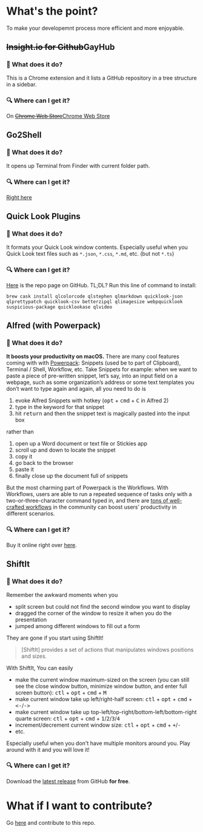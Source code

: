 # What's the point?
To make your developemnt process more efficient and more enjoyable.

## <s>Insight.io for Github</s>GayHub

### 🔨 What does it do?

This is a Chrome extension and it lists a GitHub repository in a tree structure in a sidebar.

### 🔍 Where can I get it?

On <s>[Chrome Web Store](https://chrome.google.com/webstore/detail/insightio-for-github/pmhfgjjhhomfplgmbalncpcohgeijonh)</s>[Chrome Web Store](https://chrome.google.com/webstore/detail/gayhub/mdcffelghikdiafnfodjlgllenhlnejl)

## Go2Shell

### 🔨 What does it do?

It opens up Terminal from Finder with current folder path. 

### 🔍 Where can I get it?

[Right here](http://zipzapmac.com/download/Go2Shell)

## Quick Look Plugins

### 🔨 What does it do?

It formats your Quick Look window contents. Especially useful when you Quick Look text files such as `*.json`, `*.css`, `*.md`, etc. (but not `*.ts`)

### 🔍 Where can I get it?

[Here](https://github.com/sindresorhus/quick-look-plugins/blob/master/readme.md) is the repo page on GitHub. TL;DL? Run this line of command to install:

```
brew cask install qlcolorcode qlstephen qlmarkdown quicklook-json qlprettypatch quicklook-csv betterzipql qlimagesize webpquicklook suspicious-package quicklookase qlvideo
```

## Alfred (with Powerpack)

### 🔨 What does it do?

**It boosts your productivity on macOS.** There are many cool features coming with with [Powerpack](https://www.alfredapp.com/powerpack/): Snippets (used be to part of Clipboard), Terminal / Shell, Workflow, etc. Take Snippets for example: when we want to paste a piece of pre-written snippet, let’s say, into an input field on a webpage, such as some organization’s address or some text templates you don’t want to type again and again, all you need to do is 

1. evoke Alfred Snippets with hotkey (<kbd>opt</kbd> +  <kbd>cmd</kbd> +  <kbd>C</kbd> in Alfred 2)
2. type in the keyword for that snippet
3. hit <kbd>return</kbd> and then the snippet text is magically pasted into the input box

rather than 

1. open up a Word document or text file or Stickies app
2. scroll up and down to locate the snippet
3. copy it 
4. go back to the browser
5. paste it
6. finally close up the document full of snippets
 
But the most charming part of Powerpack is the Workflows. With Workflows, users are able to run a repeated sequence of tasks only with a two-or-three-character command typed in, and there are [tons of well-crafted workflows](https://www.alfredapp.com/workflows/) in the community can boost users’ productivity in different scenarios. 

### 🔍 Where can I get it?

Buy it online right over [here](https://www.alfredapp.com/powerpack/buy/).

## ShiftIt

### 🔨 What does it do?

Remember the awkward moments when you

- split screen but could not find the second window you want to display
- dragged the corner of the window to resize it when you do the presentation
- jumped among different windows to fill out a form

They are gone if you start using ShiftIt! 

> [ShiftIt] provides a set of actions that manipulates windows positions and sizes.

With ShiftIt, You can easily 

- make the current window maximum-sized on the screen (you can still see the close window button, minimize window button, and enter full screen button): <kbd>ctl</kbd> + <kbd>opt</kbd> +  <kbd>cmd</kbd>  +  <kbd>M</kbd>
- make current window take up left/right-half screen: <kbd>ctl</kbd> + <kbd>opt</kbd> + <kbd>cmd</kbd> + <kbd><-</kbd>/<kbd>-></kbd>
- make current window take up top-left/top-right/bottom-left/bottom-right quarte screen: <kbd>ctl</kbd> + <kbd>opt</kbd> + <kbd>cmd</kbd> + <kbd>1</kbd>/<kbd>2</kbd>/<kbd>3</kbd>/<kbd>4</kbd>
- increment/decrement current window size: <kbd>ctl</kbd> + <kbd>opt</kbd> + <kbd>cmd</kbd> + <kbd>+</kbd>/<kbd>-</kbd>
- etc.

Especially useful when you don't have multiple monitors around you. Play around with it and you will love it!

### 🔍 Where can I get it?

Download the [latest release](https://github.com/fikovnik/ShiftIt/releases) from GitHub **for free**.

# What if I want to contribute?

Go [here](https://github.com/AugustusZ/cool-tools-on-macos) and contribute to this repo.
